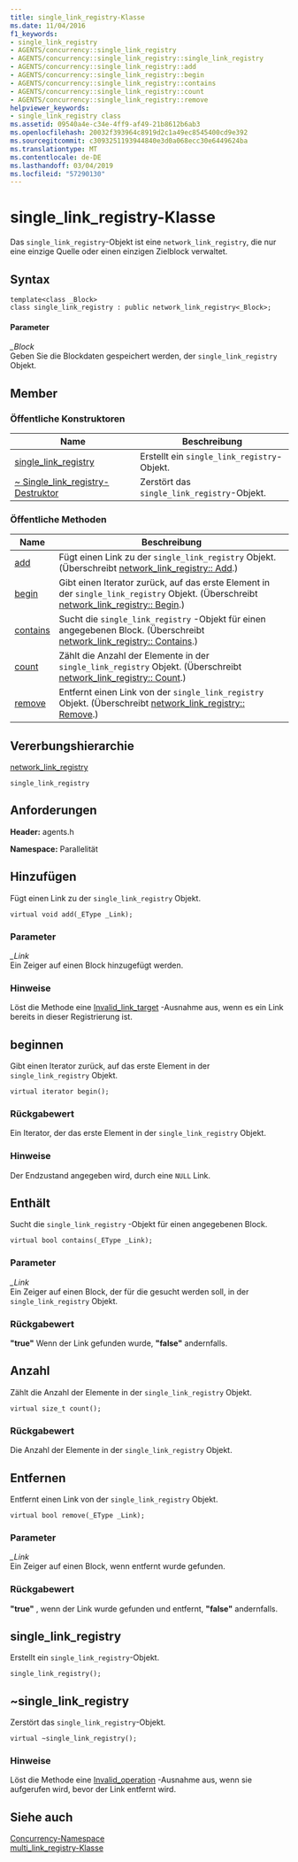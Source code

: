 ```yaml
---
title: single_link_registry-Klasse
ms.date: 11/04/2016
f1_keywords:
- single_link_registry
- AGENTS/concurrency::single_link_registry
- AGENTS/concurrency::single_link_registry::single_link_registry
- AGENTS/concurrency::single_link_registry::add
- AGENTS/concurrency::single_link_registry::begin
- AGENTS/concurrency::single_link_registry::contains
- AGENTS/concurrency::single_link_registry::count
- AGENTS/concurrency::single_link_registry::remove
helpviewer_keywords:
- single_link_registry class
ms.assetid: 09540a4e-c34e-4ff9-af49-21b8612b6ab3
ms.openlocfilehash: 20032f393964c8919d2c1a49ec8545400cd9e392
ms.sourcegitcommit: c3093251193944840e3d0a068ecc30e6449624ba
ms.translationtype: MT
ms.contentlocale: de-DE
ms.lasthandoff: 03/04/2019
ms.locfileid: "57290130"
---
```

# <a name="singlelinkregistry-class"></a>single_link_registry-Klasse

Das `single_link_registry`-Objekt ist eine `network_link_registry`, die nur eine einzige Quelle oder einen einzigen Zielblock verwaltet.

## <a name="syntax"></a>Syntax

```
template<class _Block>
class single_link_registry : public network_link_registry<_Block>;
```

#### <a name="parameters"></a>Parameter

*_Block*<br/>
Geben Sie die Blockdaten gespeichert werden, der `single_link_registry` Objekt.

## <a name="members"></a>Member

### <a name="public-constructors"></a>Öffentliche Konstruktoren

|Name|Beschreibung|
|----------|-----------------|
|[single_link_registry](#ctor)|Erstellt ein `single_link_registry`-Objekt.|
|[~ Single_link_registry-Destruktor](#dtor)|Zerstört das `single_link_registry`-Objekt.|

### <a name="public-methods"></a>Öffentliche Methoden

|Name|Beschreibung|
|----------|-----------------|
|[add](#add)|Fügt einen Link zu der `single_link_registry` Objekt. (Überschreibt [network_link_registry:: Add](network-link-registry-class.md#add).)|
|[begin](#begin)|Gibt einen Iterator zurück, auf das erste Element in der `single_link_registry` Objekt. (Überschreibt [network_link_registry:: Begin](network-link-registry-class.md#begin).)|
|[contains](#contains)|Sucht die `single_link_registry` -Objekt für einen angegebenen Block. (Überschreibt [network_link_registry:: Contains](network-link-registry-class.md#contains).)|
|[count](#count)|Zählt die Anzahl der Elemente in der `single_link_registry` Objekt. (Überschreibt [network_link_registry:: Count](network-link-registry-class.md#count).)|
|[remove](#remove)|Entfernt einen Link von der `single_link_registry` Objekt. (Überschreibt [network_link_registry:: Remove](network-link-registry-class.md#remove).)|

## <a name="inheritance-hierarchy"></a>Vererbungshierarchie

[network_link_registry](network-link-registry-class.md)

`single_link_registry`

## <a name="requirements"></a>Anforderungen

**Header:** agents.h

**Namespace:** Parallelität

##  <a name="add"></a> Hinzufügen

Fügt einen Link zu der `single_link_registry` Objekt.

```
virtual void add(_EType _Link);
```

### <a name="parameters"></a>Parameter

*_Link*<br/>
Ein Zeiger auf einen Block hinzugefügt werden.

### <a name="remarks"></a>Hinweise

Löst die Methode eine [Invalid_link_target](invalid-link-target-class.md) -Ausnahme aus, wenn es ein Link bereits in dieser Registrierung ist.

##  <a name="begin"></a> beginnen

Gibt einen Iterator zurück, auf das erste Element in der `single_link_registry` Objekt.

```
virtual iterator begin();
```

### <a name="return-value"></a>Rückgabewert

Ein Iterator, der das erste Element in der `single_link_registry` Objekt.

### <a name="remarks"></a>Hinweise

Der Endzustand angegeben wird, durch eine `NULL` Link.

##  <a name="contains"></a> Enthält

Sucht die `single_link_registry` -Objekt für einen angegebenen Block.

```
virtual bool contains(_EType _Link);
```

### <a name="parameters"></a>Parameter

*_Link*<br/>
Ein Zeiger auf einen Block, der für die gesucht werden soll, in der `single_link_registry` Objekt.

### <a name="return-value"></a>Rückgabewert

**"true"** Wenn der Link gefunden wurde, **"false"** andernfalls.

##  <a name="count"></a> Anzahl

Zählt die Anzahl der Elemente in der `single_link_registry` Objekt.

```
virtual size_t count();
```

### <a name="return-value"></a>Rückgabewert

Die Anzahl der Elemente in der `single_link_registry` Objekt.

##  <a name="remove"></a> Entfernen

Entfernt einen Link von der `single_link_registry` Objekt.

```
virtual bool remove(_EType _Link);
```

### <a name="parameters"></a>Parameter

*_Link*<br/>
Ein Zeiger auf einen Block, wenn entfernt wurde gefunden.

### <a name="return-value"></a>Rückgabewert

**"true"** , wenn der Link wurde gefunden und entfernt, **"false"** andernfalls.

##  <a name="ctor"></a> single_link_registry

Erstellt ein `single_link_registry`-Objekt.

```
single_link_registry();
```

##  <a name="dtor"></a> ~single_link_registry

Zerstört das `single_link_registry`-Objekt.

```
virtual ~single_link_registry();
```

### <a name="remarks"></a>Hinweise

Löst die Methode eine [Invalid_operation](invalid-operation-class.md) -Ausnahme aus, wenn sie aufgerufen wird, bevor der Link entfernt wird.

## <a name="see-also"></a>Siehe auch

[Concurrency-Namespace](concurrency-namespace.md)<br/>
[multi_link_registry-Klasse](multi-link-registry-class.md)
